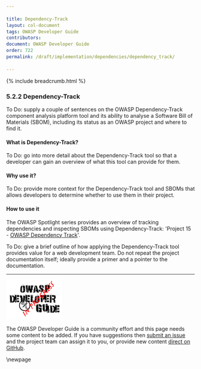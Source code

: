 ```yaml
---

title: Dependency-Track
layout: col-document
tags: OWASP Developer Guide
contributors:
document: OWASP Developer Guide
order: 722
permalink: /draft/implementation/dependencies/dependency_track/

---
```


{% include breadcrumb.html %}

### 5.2.2 Dependency-Track

To Do: supply a couple of sentences on the OWASP Dependency-Track component analysis platform tool
and its ability to analyse a Software Bill of Materials (SBOM),
including its status as an OWASP project and where to find it.

#### What is Dependency-Track?

To Do: go into more detail about the Dependency-Track tool so that a developer
can gain an overview of what this tool can provide for them.

#### Why use it?

To Do: provide more context for the Dependency-Track tool and SBOMs that allows developers to determine
whether to use them in their project.

#### How to use it

The OWASP Spotlight series provides an overview of tracking dependencies and inspecting SBOMs using Dependency-Track:
'Project 15 - [OWASP Dependency Track][spotlight15]'.

To Do: give a brief outline of how applying the Dependency-Track tool provides value for a web development team.
Do not repeat the project documentation itself; ideally provide a primer and a pointer to the documentation.

----

![Developer Guide](../../../assets/images/dg_wip.png "OWASP Developer Guide")

The OWASP Developer Guide is a community effort and this page needs some content to be added.
If you have suggestions then [submit an issue][issue070202] and the project team can assign it to you,
or provide new content [direct on GitHub][edit070202].

[edit070202]: https://github.com/OWASP/www-project-developer-guide/blob/main/draft/07-implementation/02-dependencies/02-dependency-track.md
[issue070202]: https://github.com/OWASP/www-project-developer-guide/issues/new?labels=content&template=request.md&title=Update:%2007-implementation/02-dependencies/02-dependency-track
[spotlight15]: https://youtu.be/irnZuLq4MDM

\newpage
